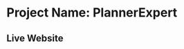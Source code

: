 <!DOCTYPE html>
<html>

<body>
  <h1>Project Name: PlannerExpert</h1>
  <h2>Live Website</h2>
  <p><a href="https://planner-expert.onrender.com/landing</a> (may take a second to boot)</p>
  <p>Testing Account - Email: test@test.com     Password: test123</p>

  <h2>Tech used</h2>
  <ul>
    <li>express</li>
    <li>react</li>
    <li>javascript</li>
    <li>html</li>
    <li>css</li>
    <li>node.js</li>
    <li>mongodb</li>
    <li>mongoose</li>
  </ul>

  <h2>Features</h2>
  <ul>
    <li><strong>Authentication from Scratch:</strong> Built a custom authentication system for secure user access.</li>
    <li><strong>Project Sharing and Editing:</strong> Added functionality for groups or individuals to share and edit projects.</li>
    <li><strong>Search Functionality:</strong> Implemented search capabilities for efficient project navigation.</li>
    <li><strong>Task Management:</strong> Users can create, organize, and manage tasks within projects.</li>
    <li><strong>More incoming.</strong></li>
  </ul>
</body>

</html>
